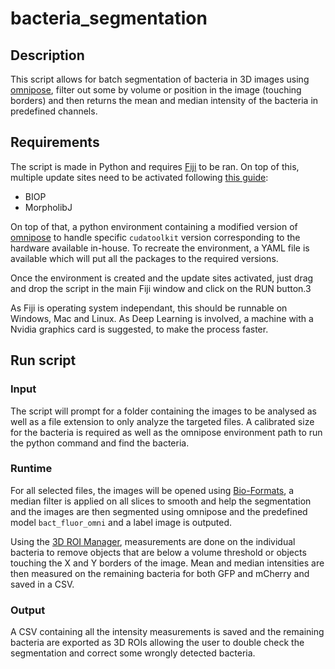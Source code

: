 # bacteria_segmentation

## Description

This script allows for batch segmentation of bacteria in 3D images using [omnipose](https://www.nature.com/articles/s41592-022-01639-4), filter out some by volume or position in the image (touching borders) and then returns the mean and median intensity of the bacteria in predefined channels.

## Requirements

The script is made in Python and requires [Fiji](https://doi.org/10.1038/nmeth.2019) to be ran. On top of this, multiple update sites need to be activated following [this guide](https://imagej.net/update-sites/#following-an-update-site): 
* BIOP
* MorpholibJ

On top of that, a python environment containing a modified version of [omnipose](https://github.com/kevinjohncutler/omnipose) to handle specific `cudatoolkit` version corresponding to the hardware available in-house. To recreate the environment, a YAML file is available which will put all the packages to the required versions.

Once the environment is created and the update sites activated, just drag and drop the script in the main Fiji window and click on the RUN button.3

As Fiji is operating system independant, this should be runnable on Windows, Mac and Linux. As Deep Learning is involved, a machine with a Nvidia graphics card is suggested, to make the process faster. 

## Run script

### Input

The script will prompt for a folder containing the images to be analysed as well as a file extension to only analyze the targeted files. A calibrated size for the bacteria is required as well as the omnipose environment path to run the python command and find the bacteria.

### Runtime

For all selected files, the images will be opened using [Bio-Formats](https://doi.org/10.1083/jcb.201004104), a median filter is applied on all slices to smooth and help the segmentation and the images are then segmented using omnipose and the predefined model `bact_fluor_omni` and a label image is outputed.

Using the [3D ROI Manager](http://dx.doi.org/10.1093/bioinformatics/btt276), measurements are done on the individual bacteria to remove objects that are below a volume threshold or objects touching the X and Y borders of the image. Mean and median intensities are then measured on the remaining bacteria for both GFP and mCherry and saved in a CSV. 

### Output

A CSV containing all the intensity measurements is saved and the remaining bacteria are exported as 3D ROIs allowing the user to double check the segmentation and correct some wrongly detected bacteria.
